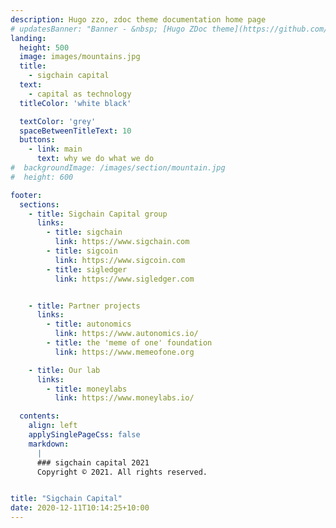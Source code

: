 ```yaml
---
description: Hugo zzo, zdoc theme documentation home page
# updatesBanner: "Banner - &nbsp; [Hugo ZDoc theme](https://github.com/zzossig/hugo-theme-zdoc) &nbsp; just arrived"
landing:
  height: 500
  image: images/mountains.jpg
  title:
    - sigchain capital
  text:
    - capital as technology
  titleColor: 'white black'

  textColor: 'grey'
  spaceBetweenTitleText: 10
  buttons:
    - link: main
      text: why we do what we do
#  backgroundImage: /images/section/mountain.jpg
#  height: 600

footer:
  sections:
    - title: Sigchain Capital group
      links:
        - title: sigchain
          link: https://www.sigchain.com
        - title: sigcoin
          link: https://www.sigcoin.com
        - title: sigledger
          link: https://www.sigledger.com


    - title: Partner projects
      links:
        - title: autonomics
          link: https://www.autonomics.io/
        - title: the 'meme of one' foundation
          link: https://www.memeofone.org

    - title: Our lab
      links:
        - title: moneylabs
          link: https://www.moneylabs.io/

  contents:
    align: left
    applySinglePageCss: false
    markdown:
      |
      ### sigchain capital 2021
      Copyright © 2021. All rights reserved.


title: "Sigchain Capital"
date: 2020-12-11T10:14:25+10:00
---
```

